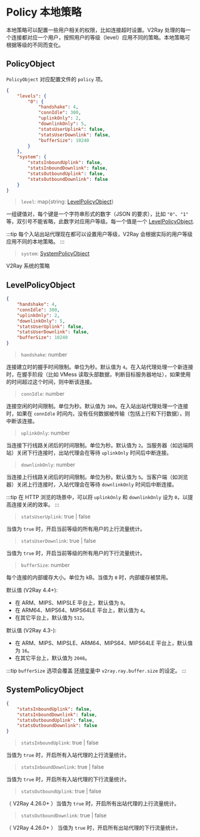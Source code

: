# Policy 本地策略

本地策略可以配置一些用户相关的权限，比如连接超时设置。V2Ray 处理的每一个连接都对应一个用户，按照用户的等级（level）应用不同的策略。本地策略可根据等级的不同而变化。

## PolicyObject

`PolicyObject` 对应配置文件的 `policy` 项。

```json
{
    "levels": {
        "0": {
            "handshake": 4,
            "connIdle": 300,
            "uplinkOnly": 2,
            "downlinkOnly": 5,
            "statsUserUplink": false,
            "statsUserDownlink": false,
            "bufferSize": 10240
        }
    },
    "system": {
        "statsInboundUplink": false,
        "statsInboundDownlink": false,
        "statsOutboundUplink": false,
        "statsOutboundDownlink": false
    }
}
```

> `level`: map{string: [LevelPolicyObject](#levelpolicyobject)}

一组键值对，每个键是一个字符串形式的数字（JSON 的要求），比如 `"0"`、`"1"` 等，双引号不能省略，此数字对应用户等级。每一个值是一个 [LevelPolicyObject](#levelpolicyobject).

:::tip
每个入站出站代理现在都可以设置用户等级，V2Ray 会根据实际的用户等级应用不同的本地策略。
:::

> `system`: [SystemPolicyObject](#systempolicyobject)

V2Ray 系统的策略

## LevelPolicyObject

```json
{
    "handshake": 4,
    "connIdle": 300,
    "uplinkOnly": 2,
    "downlinkOnly": 5,
    "statsUserUplink": false,
    "statsUserDownlink": false,
    "bufferSize": 10240
}
```

> `handshake`: number

连接建立时的握手时间限制。单位为秒。默认值为 `4`。在入站代理处理一个新连接时，在握手阶段（比如 VMess 读取头部数据，判断目标服务器地址），如果使用的时间超过这个时间，则中断该连接。

> `connIdle`: number

连接空闲的时间限制。单位为秒。默认值为 `300`。在入站出站代理处理一个连接时，如果在 `connIdle` 时间内，没有任何数据被传输（包括上行和下行数据），则中断该连接。

> `uplinkOnly`: number

当连接下行线路关闭后的时间限制。单位为秒。默认值为 `2`。当服务器（如远端网站）关闭下行连接时，出站代理会在等待 `uplinkOnly` 时间后中断连接。

> `downlinkOnly`: number

当连接上行线路关闭后的时间限制。单位为秒。默认值为 `5`。当客户端（如浏览器）关闭上行连接时，入站代理会在等待 `downlinkOnly` 时间后中断连接。

:::tip
在 HTTP 浏览的场景中，可以将 `uplinkOnly` 和 `downlinkOnly` 设为 `0`，以提高连接关闭的效率。
:::

> `statsUserUplink`: true | false

当值为 `true` 时，开启当前等级的所有用户的上行流量统计。

> `statsUserDownlink`: true | false

当值为 `true` 时，开启当前等级的所有用户的下行流量统计。

> `bufferSize`: number

每个连接的内部缓存大小。单位为 kB。当值为 `0` 时，内部缓存被禁用。

默认值 (V2Ray 4.4+):

* 在 ARM、MIPS、MIPSLE 平台上，默认值为 `0`。
* 在 ARM64、MIPS64、MIPS64LE 平台上，默认值为 `4`。
* 在其它平台上，默认值为 `512`。

默认值 (V2Ray 4.3-):

* 在 ARM、MIPS、MIPSLE、ARM64、MIPS64、MIPS64LE 平台上，默认值为 `16`。
* 在其它平台上，默认值为 `2048`。

:::tip
`bufferSize` 选项会覆盖 [环境变量](env.md#每个连接的缓存大小)中 `v2ray.ray.buffer.size` 的设定。
:::

## SystemPolicyObject

```json
{
    "statsInboundUplink": false,
    "statsInboundDownlink": false,
    "statsOutboundUplink": false,
    "statsOutboundDownlink": false
}
```

> `statsInboundUplink`: true | false

当值为 `true` 时，开启所有入站代理的上行流量统计。

> `statsInboundDownlink`: true | false

当值为 `true` 时，开启所有入站代理的下行流量统计。

> `statsOutboundUplink`: true | false

（ V2Ray 4.26.0+ ）当值为 `true` 时，开启所有出站代理的上行流量统计。

> `statsOutboundDownlink`: true | false

（ V2Ray 4.26.0+ ） 当值为 `true` 时，开启所有出站代理的下行流量统计。
